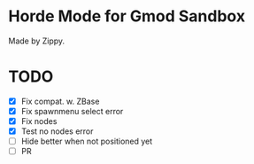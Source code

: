 # Horde Mode for Gmod Sandbox
Made by Zippy.

# TODO
- [x] Fix compat. w. ZBase
- [x] Fix spawnmenu select error
- [x] Fix nodes
- [x] Test no nodes error
- [ ] Hide better when not positioned yet
- [ ] PR
